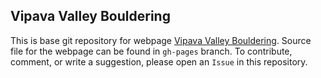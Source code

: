 ## Vipava Valley Bouldering

This is base git repository for webpage [Vipava Valley Bouldering](https://tilenmarc.github.io/Vipava-Valley-Bouldering/).
Source file for the webpage can be found in `gh-pages` branch. To contribute, comment, or write a
suggestion, please open an `Issue` in this repository.


